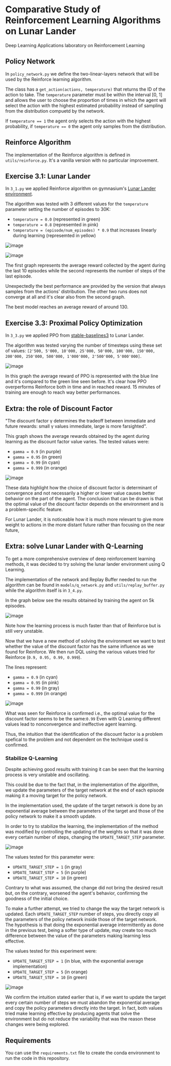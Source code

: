 # Comparative Study of Reinforcement Learning Algorithms on Lunar Lander
Deep Learning Applications laboratory on Reinforcement Learning


## Policy Network
In `policy_network.py` we define the two-linear-layers network that will be used by the Reinforce learning algorithm.

The class has a `get_action(actions, temperature)` that returns the ID of the action to take. The `temperature` parameter must be within the interval [0, 1] and allows the user to choose the proportion of times in which the agent will select the action with the highest estimated probability instead of sampling from the distribution compuetd by the network.

If `temperature == 1` the agent only selects the action with the highest probability, if `temperature == 0` the agent only samples from the distribution.


## Reinforce Algorithm

The implementation of the Reinforce algorithm is defined in `utils/reinforce.py`. It's a vanilla version with no particular improvement.


## Exercise 3.1: Lunar Lander
In `3_1.py` we applied Reinforce algorithm on gymnasium's [Lunar Lander environment](https://gymnasium.farama.org/environments/box2d/lunar_lander/).

The algorithm was tested with 3 different values for the `temperature` parameter setting the number of episodes to 30K:
- `temperature = 0.0` (represented in green)
- `temperature = 0.8` (represemted in pink)
- `temperature = (episode/num_episodes) * 0.9` that increases linearly during learning (represemted in yellow)

![image](https://github.com/simogiovannini/DLA-lab3/assets/53260220/423810aa-9660-4495-ba7f-91b1743d71e3)

![image](https://github.com/simogiovannini/DLA-lab3/assets/53260220/078c4a7a-7cc1-4ea7-b4be-5d471b751d5e)

The first graph represents the average reward collected by the agent during the last 10 episodes while the second represents the number of steps of the last episode.

Unexpectedly the best performance are provided by the version that always samples from the actions' distribution. The other two runs does not converge at all and it's clear also from the second graph.

The best model reaches an average reward of around 130.


## Exercise 3.3: Proximal Policy Optimization
In `3_3.py` we applied PPO from [stable-baselines3](https://stable-baselines3.readthedocs.io/en/master/index.html) to Lunar Lander.

The algorithm was tested varying the number of timesteps using these set of values: `[2'500, 5'000, 10'000, 25'000, 50'000, 100'000, 150'000, 200'000, 250'000, 500'000, 1'000'000, 2'500'000, 5'000'000]`.

![image](https://github.com/simogiovannini/DLA-lab3/assets/53260220/76594ca9-2940-43cb-841e-3e74d0031de7)

In this graph the average reward of PPO is represented with the blue line and it's compared to the green line seen before. It's clear how PPO overperforms Reinforce both in time and in reached reward.
15 minutes of training are enough to reach way better performances.


## Extra: the role of Discount Factor

"The discount factor γ determines the tradeoff between immediate and future rewards: small γ values immediate, large is more farsighted".

This graph shows the average rewards obtained by the agent during learning as the discount factor value varies.
The tested values were:
- `gamma = 0.9` (in purple)
- `gamma = 0.95` (in green)
- `gamma = 0.99` (in cyan)
- `gamma = 0.999` (in orange)

![image](https://github.com/simogiovannini/DLA-lab3/assets/53260220/eabe99f7-101e-4d71-ba70-cf38c7d59a5e)

These data highlight how the choice of discount factor is determinant of convergence and not necessarily a higher or lower value causes better behavior on the part of the agent. The conclusion that can be drawn is that the optimal value of the discount factor depends on the environment and is a problem-specific feature.

For Lunar Lander, it is noticeable how it is much more relevant to give more weight to actions in the more distant future rather than focusing on the near future,

## Extra: solve Lunar Lander with Q-Learning
To get a more comprehensive overview of deep reinforcement learning methods, it was decided to try solving the lunar lander environment using Q Learning.

The implementation of the network and Replay Buffer needed to run the algorithm can be found in `models/q_network.py` and `utils/replay_buffer.py` while the algorithm itself is in `3_4.py`.

In the graph below see the results obtained by training the agent on 5k episodes.

![image](https://github.com/simogiovannini/DLA-lab3/assets/53260220/ca5b0a23-831f-493e-bff3-4912935a30ec)

Note how the learning process is much faster than that of Reinforce but is still very unstable.

Now that we have a new method of solving the environment we want to test whether the value of the discount factor has the same influence as we found for Reinforce. We then run DQL using the various values tried for Reinforce (`0.9, 0.95, 0.99, 0.999`).

The lines represent:
- `gamma = 0.9` (in cyan)
- `gamma = 0.95` (in pink)
- `gamma = 0.99` (in gray)
- `gamma = 0.999` (in orange)

![image](https://github.com/simogiovannini/DLA-lab3/assets/53260220/ae16ace1-72c3-4260-afd7-01c38bda2344)

What was seen for Reinforce is confirmed i.e., the optimal value for the discount factor seems to be the same:`0.99`
Even with Q Learning different values lead to nonconvergence and ineffective agent learning.

Thus, the intuition that the identification of the discount factor is a problem spefical to the problem and not dependent on the technique used is confirmed.

### Stabilize Q-Learning

Despite achieving good results with training it can be seen that the learning process is very unstable and oscillating.

This could be due to the fact that, in the implementation of the algorithm, we update the parameters of the target network at the end of each episode making it a moving target for the policy network.

In the implementation used, the update of the target network is done by an exponential average between the parameters of the target and those of the policy network to make it a smooth update.

In order to try to stabilize the learning, the implementation of the method was modified by controlling the updating of the weights so that it was done every certain number of steps, changing the `UPDATE_TARGET_STEP` parameter.


![image](https://github.com/simogiovannini/DLA-lab3/assets/53260220/bc36cb3d-5580-4346-8f4e-90e3eadb82d2)

The values tested for this parameter were:
- `UPDATE_TARGET_STEP = 1` (in gray)
- `UPDATE_TARGET_STEP = 5` (in purple)
- `UPDATE_TARGET_STEP = 10` (in green)

Contrary to what was assumed, the change did not bring the desired result but, on the contrary, worsened the agent's behavior, confirming the goodness of the initial choice.

To make a further attempt, we tried to change the way the target network is updated. Each `UPDATE_TARGET_STEP` number of steps, you directly copy all the parameters of the policy network inside those of the target network. The hypothesis is that doing the exponential average intermittently as done in the previous test, being a softer type of update, may create too much difference between the value of the parameters making learning less effective.

The values tested for this experiment were:
- `UPDATE_TARGET_STEP = 1` (in blue, with the exponential average implementation)
- `UPDATE_TARGET_STEP = 5` (in orange)
- `UPDATE_TARGET_STEP = 10` (in green)

![image](https://github.com/simogiovannini/DLA-lab3/assets/53260220/6c7c351f-325e-4565-9ffa-698da6f30064)

We confirm the intuition stated earlier that is, if we want to update the target every certain number of steps we must abandon the exponential average and copy the policy parameters directly into the target. In fact, both values tried make learning effective by producing agents that solve the environment but do not reduce the variability that was the reason these changes were being explored.

## Requirements
You can use the `requirements.txt` file to create the conda environment to run the code in this repository.
